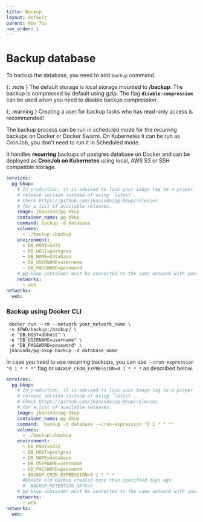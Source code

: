 ```yaml
---
title: Backup
layout: default
parent: How Tos
nav_order: 1
---
```


# Backup database

To backup the database, you need to add `backup` command.

{: .note }
The default storage is local storage mounted to __/backup__. The backup is compressed by default using gzip. The flag __`disable-compression`__ can be used when you need to disable backup compression.

{: .warning }
Creating a user for backup tasks who has read-only access is recommended!

The backup process can be run in scheduled mode for the recurring backups on Docker or Docker Swarm.
On Kubernetes it can be run as CronJob, you don't need to run it in Scheduled mode.

It handles __recurring__ backups of postgres database on Docker and can be deployed as __CronJob on Kubernetes__ using local, AWS S3 or SSH compatible storage.

```yml
services:
  pg-bkup:
    # In production, it is advised to lock your image tag to a proper
    # release version instead of using `latest`.
    # Check https://github.com/jkaninda/pg-bkup/releases
    # for a list of available releases.
    image: jkaninda/pg-bkup
    container_name: pg-bkup
    command: backup -d database
    volumes:
      - ./backup:/backup
    environment:
      - DB_PORT=5432
      - DB_HOST=postgres
      - DB_NAME=database
      - DB_USERNAME=username
      - DB_PASSWORD=password
    # pg-bkup container must be connected to the same network with your database
    networks:
      - web
networks:
  web:
```

### Backup using Docker CLI

```shell
 docker run --rm --network your_network_name \
 -v $PWD/backup:/backup/ \
 -e "DB_HOST=dbhost" \
 -e "DB_USERNAME=username" \
 -e "DB_PASSWORD=password" \
 jkaninda/pg-bkup backup -d database_name
```

In case you need to use recurring backups, you can use `--cron-expression "0 1 * * *"` flag or  `BACKUP_CRON_EXPRESSION=0 1 * * *` as described below.

```yml
services:
  pg-bkup:
    # In production, it is advised to lock your image tag to a proper
    # release version instead of using `latest`.
    # Check https://github.com/jkaninda/pg-bkup/releases
    # for a list of available releases.
    image: jkaninda/pg-bkup
    container_name: pg-bkup
    command:  backup -d database --cron-expression "0 1 * * *"
    volumes:
      - ./backup:/backup
    environment:
      - DB_PORT=5432
      - DB_HOST=postgres
      - DB_NAME=database
      - DB_USERNAME=username
      - DB_PASSWORD=password
      - BACKUP_CRON_EXPRESSION=0 1 * * *
      #Delete old backup created more than specified days ago
      #- BACKUP_RETENTION_DAYS=7
    # pg-bkup container must be connected to the same network with your database
    networks:
      - web
networks:
  web:
```

